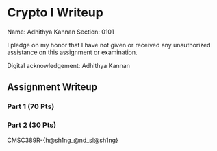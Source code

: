 # Crypto I Writeup

Name: Adhithya Kannan
Section: 0101

I pledge on my honor that I have not given or received any unauthorized
assistance on this assignment or examination.

Digital acknowledgement: Adhithya Kannan

## Assignment Writeup

### Part 1 (70 Pts)

### Part 2 (30 Pts)

CMSC389R-{h@sh1ng_@nd_sl@sh1ng}

